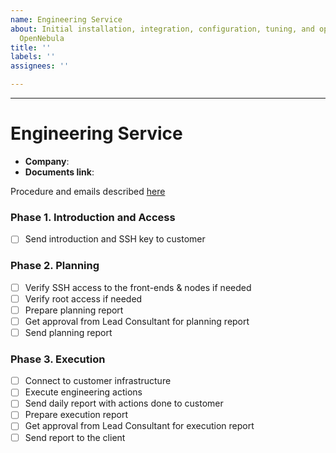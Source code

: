 ```yaml
---
name: Engineering Service
about: Initial installation, integration, configuration, tuning, and operation of
  OpenNebula
title: ''
labels: ''
assignees: ''

---
```


---
Engineering Service
===================

* **Company**:
* **Documents link**:

Procedure and emails described [here](https://docs.google.com/document/d/1J6NnbZ5J6qiDrq9ItSpFququpfSlir3d1yq-e7QUHVIes)

### Phase 1. Introduction and Access

* [ ] Send introduction and SSH key to customer

### Phase 2. Planning

* [ ] Verify SSH access to the front-ends & nodes if needed
* [ ] Verify root access if needed
* [ ] Prepare planning report
* [ ] Get approval from Lead Consultant for planning report
* [ ] Send planning report

### Phase 3. Execution

* [ ] Connect to customer infrastructure
* [ ] Execute engineering actions
* [ ] Send daily report with actions done to customer
* [ ] Prepare execution report
* [ ] Get approval from Lead Consultant for execution report
* [ ] Send report to the client
